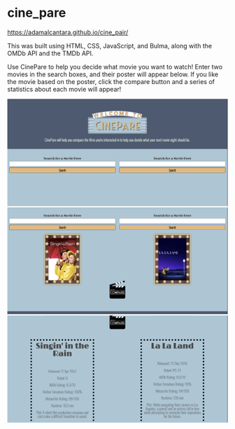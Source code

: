 # cine_pare

https://adamalcantara.github.io/cine_pair/

This was built using HTML, CSS, JavaScript, and Bulma, along with the OMDb API and the TMDb API.

Use CinePare to help you decide what movie you want to watch!  Enter two movies in the search boxes, and their poster will appear below.  If you like the movie based on the poster, click the compare button and a series of statistics about each movie will appear!

<img src="screenshot1.png">
<img src="screenshot2.png">
<img src="screenshot3.png">